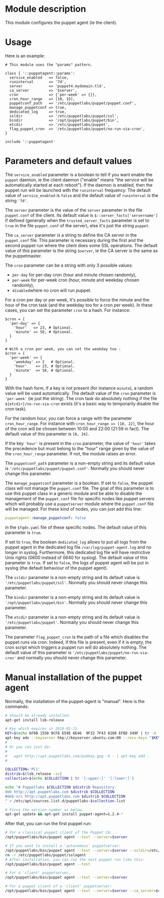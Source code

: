 # Module description

This module configures the puppet agent (ie the client).


# Usage

Here is an example:

```puppet
# This module uses the "params" pattern.

class { '::puppetagent::params':
  service_enabled   => false,
  runinterval       => '7d',
  server            => 'puppet4.mydomain.tld',
  ca_server         => '$server',
  cron              => {'per-week' => {}},
  cron_hour_range   => [10, 15],
  puppetconf_path   => '/etc/puppetlabs/puppet/puppet.conf',
  manage_puppetconf => true,
  dedicated_log     => true,
  ssldir            => '/etc/puppetlabs/puppet/ssl',
  bindir            => '/opt/puppetlabs/puppet/bin',
  etcdir            => '/etc/puppetlabs/puppet',
  flag_puppet_cron  => '/etc/puppetlabs/puppet/no-run-via-cron',
}

include '::puppetagent'
```




# Parameters and default values

The `service_enabled` parameter is a boolean to tell
if you want enable the `puppet` daemon, ie the client
daemon ("enable" means "the service will be automatically
started at each reboot"). If the daemon is enabled, then
the puppet run will be launched with the `runinterval`
frequency. The default value of `service_enabled` is
`false` and the default value of `runinterval` is
the string `'7d'`.

The `server` parameter is the value of the `server`
parameter in the file `puppet.conf` of the client.
Its default value is `$::server_facts['servername']`
if defined (generally when the `trusted_server_facts`
parameter is set to `true` in the file `puppet.conf`
of the server), else it's just the string `puppet`.

The `ca_server` parameter is a string to define the CA
server in the `puppet.conf` file. This parameter is
necessary during the first and the second puppet run where
the client does some SSL operations. The default value of
this parameter is the string `$server`, ie the CA server is
the same as the puppetmaster.

The `cron` parameter can be a string with only 3 possible
values:

- `per-day` for per-day cron  (hour and minute chosen randomly),
- `per-week` for per-week cron (hour, minute and weekday chosen randomly),
- `disabled`where no cron will run puppet.

For a cron per day or per week, it's possible to force the
minute and the hour of the cron task (and the weekday too
for a cron per week). In these cases, you can set the
parameter `cron` to a hash. For instance:

```puppet
$cron = {
  'per-day' => {
    'hour'   => 23, # Optional.
    'minute' => 58, # Optional.
  }
}

# With a cron per week, you can set the weekday too :
$cron = {
  'per-week' => {
    'weekday' => 2   # Optional.
    'hour'    => 23, # Optional.
    'minute'  => 58, # Optional.
  }
}
```

With the hash form, if a key is not present (for instance
`minute`), a random value will be used automatically. The
default value of the `cron` parameter is `'per-week'` (ie
just the string). The cron task do absolutely nothing if the
file `${etcdir}/no-run-via-cron` exists (it's a basic way to
temporarily disable the cron task).

For the random hour, you can force a range with the
parameter `cron_hour_range`. For instance with
`cron_hour_range => [10, 22]`, the hour of the cron will be
chosen between 10:00 and 22:00 (21:59 in fact). The default
value of this parameter is `[0, 24]`.

If the key `'hour'` is present in the `cron` parameter, the
value of `'hour'` takes the precedence but must belong to
the "hour" range given by the value of the `cron_hour_range`
parameter. If not, the module raises an error.

The `puppetconf_path` parameter is a non-empty string and
its default value is `'/etc/puppetlabs/puppet/puppet.conf'`.
Normally you should never change this parameter.

The `manage_puppetconf` parameter is a boolean. If set
to `false`, the puppet class will not manage the
`puppet.conf` file. The goal of this parameter is to
use this puppet class in a generic module and be able
to disable the management of the `puppet.conf` file
for specific nodes like puppet servers which will
probably use a `puppetserver` module where the
`puppet.conf` file will be managed. For these kind
of nodes, you can just add this line:

```yaml
puppetagent::manage_puppetconf: false
```

in the `$fqdn.yaml` file of these specific nodes.
The default value of this parameter is `true`.

If set to `true`, the boolean `dedicated_log` allows to put
all logs from the puppet agent in the dedicated log file
`/var/log/puppet-agent.log` and no longer in syslog.
Furthermore, this dedicated log file will have restrictive
Unix rights (0600 instead of 0640 for syslog). The default
value of this parameter is `true`. If set to `false`, the
logs of puppet agent will be put in syslog (the default
behaviour of the puppet agent).

The `ssldir` parameter is a non-empty string and its default
value is `'/etc/puppetlabs/puppet/ssl'`. Normally you should
never change this parameter.

The `bindir` parameter is a non-empty string and its default
value is `'/opt/puppetlabs/puppet/bin'`. Normally you should
never change this parameter.

The `etcdir` parameter is a non-empty string and its default
value is `'/etc/puppetlabs/puppet'`. Normally you should
never change this parameter.

The parameter `flag_puppet_cron` is the path of a file which
disables the puppet runs via cron. Indeed, if this file is
present, even if it is empty, the cron script which triggers
a puppet run will do absolutely nothing. The default value
of this parameter is `'/etc/puppetlabs/puppet/no-run-via-cron'`
and normally you should never change this parameter.


# Manual installation of the puppet agent

Normally, the installation of the puppet-agent is "manual".
Here is the commands:

```sh
# Should be already installed.
apt-get install lsb-release

# Key which expires in 2019-02-11.
KEY=$(echo 6F6B 1550 9CF8 E59E 6E46  9F32 7F43 8280 EF8D 349F | tr -d ' ')
apt-key adv --keyserver hkp://keyserver.ubuntu.com:80 --recv-keys "$KEY"
#
# Or you can just do:
#
#   wget http://apt.puppetlabs.com/pubkey.gpg -O - | apt-key add -
#

COLLECTION='PC1'
distrib=$(lsb_release -sc)
collection=$(echo $COLLECTION | tr '[:upper:]' '[:lower:]')

echo "# Puppetlabs $COLLECTION $distrib Repository.
deb http://apt.puppetlabs.com $distrib $COLLECTION
#deb-src http://apt.puppetlabs.com $distrib $COLLECTION
" > /etc/apt/sources.list.d/puppetlabs-$collection.list

# Force the version number as below.
apt-get update && apt-get install puppet-agent=1.2.4-*
```

After that, you can run the first puppet run:

```sh
# For a classical puppet client of the Puppet CA:
/opt/puppetlabs/bin/puppet agent --test --server=$server

# If you want to install a 'autonomous' puppetserver:
/opt/puppetlabs/bin/puppet agent --test --server=$server --ssldir=/etc/puppetlabs/puppet/sslagent
rm -r /etc/puppetlabs/puppet/sslagent
# After installation, you can run the next puppet run like this:
/opt/puppetlabs/bin/puppet agent --test

# For a 'client' puppetserver.
/opt/puppetlabs/bin/puppet agent --test --server=$server

# For a puppet client of a 'client' puppetserver:
/opt/puppetlabs/bin/puppet agent --test --server=$server --ca_server=$ca_server
```




